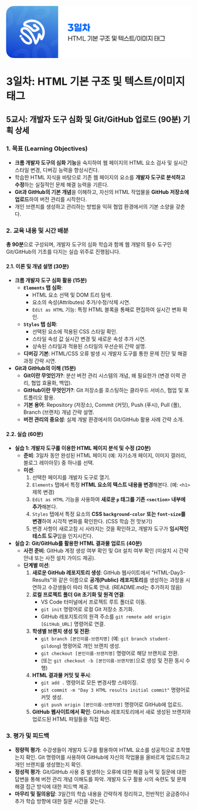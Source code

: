 <img src="./header.png" />

# 3일차: HTML 기본 구조 및 텍스트/이미지 태그

## 5교시: 개발자 도구 심화 및 Git/GitHub 업로드 (90분) 기획 상세

### 1. 목표 (Learning Objectives)

- **크롬 개발자 도구의 심화 기능**을 숙지하여 웹 페이지의 HTML 요소 검사 및 실시간 스타일 변경, 디버깅 능력을 향상시킨다.
- 학습한 HTML 지식을 바탕으로 기존 웹 페이지의 요소를 **개발자 도구로 분석하고 수정**하는 실질적인 문제 해결 능력을 기른다.
- **Git과 GitHub의 기본 개념**을 이해하고, 자신의 HTML 작업물을 **GitHub 저장소에 업로드**하여 버전 관리를 시작한다.
- 개인 브랜치를 생성하고 관리하는 방법을 익혀 협업 환경에서의 기본 소양을 갖춘다.

### 2. 교육 내용 및 시간 배분

**총 90분**으로 구성되며, 개발자 도구의 심화 학습과 함께 웹 개발의 필수 도구인 Git/GitHub의 기초를 다지는 실습 위주로 진행됩니다.

#### 2.1. 이론 및 개념 설명 (30분)

- **크롬 개발자 도구 심화 활용 (15분)**
  - **`Elements` 탭 심화**:
    - HTML 요소 선택 및 DOM 트리 탐색.
    - 요소의 속성(Attributes) 추가/수정/삭제 시연.
    - `Edit as HTML` 기능: 특정 HTML 블록을 통째로 편집하여 실시간 변화 확인.
  - **`Styles` 탭 심화**:
    - 선택된 요소에 적용된 CSS 스타일 확인.
    - 스타일 속성 값 실시간 변경 및 새로운 속성 추가 시연.
    - 상속된 스타일과 적용된 스타일의 우선순위 간략 설명.
  - **디버깅 기본**: HTML/CSS 오류 발생 시 개발자 도구를 통한 문제 진단 및 해결 과정 간략 시연.
- **Git과 GitHub의 이해 (15분)**
  - **Git이란 무엇인가?**: 분산 버전 관리 시스템의 개념, 왜 필요한가 (변경 이력 관리, 협업 효율화, 백업).
  - **GitHub이란 무엇인가?**: Git 저장소를 호스팅하는 클라우드 서비스, 협업 및 포트폴리오 활용.
  - **기본 용어**: Repository (저장소), Commit (커밋), Push (푸시), Pull (풀), Branch (브랜치) 개념 간략 설명.
  - **버전 관리의 중요성**: 실제 개발 환경에서의 Git/GitHub 활용 사례 간략 소개.

#### 2.2. 실습 (60분)

- **실습 1: 개발자 도구를 이용한 HTML 페이지 분석 및 수정 (20분)**
  - **준비**: 3일차 동안 완성된 HTML 페이지 (예: 자기소개 페이지, 이미지 갤러리, 블로그 레이아웃) 중 하나를 선택.
  - **미션**:
    1.  선택한 페이지를 개발자 도구로 열기.
    2.  `Elements` 탭에서 특정 **HTML 요소의 텍스트 내용을 변경**해본다. (예: `<h1>` 제목 변경)
    3.  `Edit as HTML` 기능을 사용하여 **새로운 `p` 태그를 기존 `<section>` 내부에 추가**해본다.
    4.  `Styles` 탭에서 특정 요소의 **CSS `background-color` 또는 `font-size`를 변경**하여 시각적 변화를 확인한다. (CSS 학습 전 맛보기)
    5.  변경 사항이 새로고침 시 사라지는 것을 확인하고, 개발자 도구가 **임시적인 테스트 도구**임을 인지시킨다.
- **실습 2: Git/GitHub를 활용한 HTML 결과물 업로드 (40분)**
  - **사전 준비**: GitHub 계정 생성 여부 확인 및 Git 설치 여부 확인 (미설치 시 간략 안내 또는 사전 설치 가이드 제공).
  - **단계별 미션**:
    1.  **새로운 GitHub 레포지토리 생성**: GitHub 웹사이트에서 "HTML-Day3-Results"와 같은 이름으로 **공개(Public) 레포지토리**를 생성하는 과정을 시연하고 수강생들이 따라 하도록 안내. (README.md는 추가하지 않음)
    2.  **로컬 프로젝트 폴더 Git 초기화 및 원격 연결**:
        - VS Code 터미널에서 프로젝트 루트 폴더로 이동.
        - `git init` 명령어로 로컬 Git 저장소 초기화.
        - GitHub 레포지토리의 원격 주소를 `git remote add origin [GitHub_URL]` 명령어로 연결.
    3.  **학생별 브랜치 생성 및 전환**:
        - `git branch [본인이름-브랜치명]` (예: `git branch student-gildong`) 명령어로 개인 브랜치 생성.
        - `git checkout [본인이름-브랜치명]` 명령어로 해당 브랜치로 전환.
        - (또는 `git checkout -b [본인이름-브랜치명]`으로 생성 및 전환 동시 수행)
    4.  **HTML 결과물 커밋 및 푸시**:
        - `git add .` 명령어로 모든 변경사항 스테이징.
        - `git commit -m "Day 3 HTML results initial commit"` 명령어로 커밋 생성.
        - `git push origin [본인이름-브랜치명]` 명령어로 GitHub에 업로드.
    5.  **GitHub 웹사이트에서 확인**: GitHub 레포지토리에서 새로 생성된 브랜치와 업로드된 HTML 파일들을 직접 확인.

### 3. 평가 및 피드백

- **정량적 평가**: 수강생들이 개발자 도구를 활용하여 HTML 요소를 성공적으로 조작했는지 확인. Git 명령어를 사용하여 GitHub에 자신의 작업물을 올바르게 업로드하고 개인 브랜치를 생성했는지 확인.
- **정성적 평가**: Git/GitHub 사용 중 발생하는 오류에 대한 해결 능력 및 질문에 대한 답변을 통해 버전 관리 개념 이해도를 파악. 개발자 도구 활용 시의 숙련도 및 문제 해결 접근 방식에 대한 피드백 제공.
- **마무리 및 질의응답**: 3일간의 학습 내용을 간략하게 정리하고, 전반적인 궁금증이나 추가 학습 방향에 대한 질문 시간을 갖는다.
